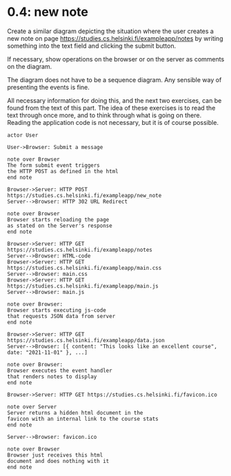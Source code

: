 # 0.4: new note

Create a similar diagram depicting the situation where the user creates a new note on page https://studies.cs.helsinki.fi/exampleapp/notes by writing something into the text field and clicking the submit button.

If necessary, show operations on the browser or on the server as comments on the diagram.

The diagram does not have to be a sequence diagram. Any sensible way of presenting the events is fine.

All necessary information for doing this, and the next two exercises, can be found from the text of this part. The idea of these exercises is to read the text through once more, and to think through what is going on there. Reading the application code is not necessary, but it is of course possible. 


```
actor User

User->Browser: Submit a message

note over Browser
The form submit event triggers
the HTTP POST as defined in the html
end note

Browser->Server: HTTP POST https://studies.cs.helsinki.fi/exampleapp/new_note
Server-->Browser: HTTP 302 URL Redirect

note over Browser
Browser starts reloading the page 
as stated on the Server's response
end note

Browser->Server: HTTP GET https://studies.cs.helsinki.fi/exampleapp/notes
Server-->Browser: HTML-code
Browser->Server: HTTP GET https://studies.cs.helsinki.fi/exampleapp/main.css
Server-->Browser: main.css
Browser->Server: HTTP GET https://studies.cs.helsinki.fi/exampleapp/main.js
Server-->Browser: main.js

note over Browser:
Browser starts executing js-code
that requests JSON data from server 
end note

Browser->Server: HTTP GET https://studies.cs.helsinki.fi/exampleapp/data.json
Server-->Browser: [{ content: "This looks like an excellent course", date: "2021-11-01" }, ...]

note over Browser:
Browser executes the event handler
that renders notes to display
end note

Browser->Server: HTTP GET https://studies.cs.helsinki.fi/favicon.ico

note over Server
Server returns a hidden html document in the
favicon with an internal link to the course stats
end note

Server-->Browser: favicon.ico

note over Browser
Browser just receives this html
document and does nothing with it
end note
```